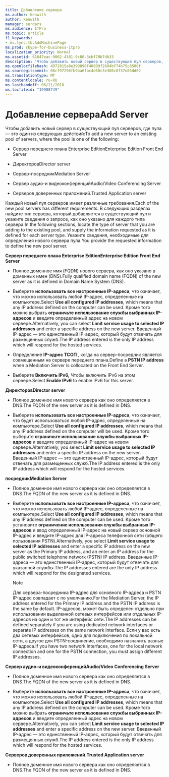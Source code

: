 ```yaml
---
title: Добавление сервера
ms.author: kenwith
author: kenwith
manager: serdars
ms.audience: ITPro
ms.topic: article
f1_keywords:
- ms.lync.tb.AddMachinePage
ms.prod: skype-for-business-itpro
localization_priority: Normal
ms.assetid: 61647eac-9062-4381-9c80-3cbf70b7db33
description: 'Чтобы добавить новый сервер в существующий пул серверов, где пула — это один из следующих действий:'
ms.openlocfilehash: 4972815a8e390896f40809f2604bf74b75c8500f
ms.sourcegitcommit: 08cf97296fb9ba6fbc4d68c3e380c8f37e86dd02
ms.translationtype: MT
ms.contentlocale: ru-RU
ms.lasthandoff: 06/21/2018
ms.locfileid: "19988749"
---
```

# <a name="add-server"></a><span data-ttu-id="cd6d8-103">Добавление сервера</span><span class="sxs-lookup"><span data-stu-id="cd6d8-103">Add Server</span></span>
 
<span data-ttu-id="cd6d8-104">Чтобы добавить новый сервер в существующий пул серверов, где пула — это один из следующих действий:</span><span class="sxs-lookup"><span data-stu-id="cd6d8-104">To add a new server to an existing pool of servers, where the pool is one of the following:</span></span>
  
- <span data-ttu-id="cd6d8-105">Сервер переднего плана Enterprise Edition</span><span class="sxs-lookup"><span data-stu-id="cd6d8-105">Enterprise Edition Front End Server</span></span>
    
- <span data-ttu-id="cd6d8-106">Директоров</span><span class="sxs-lookup"><span data-stu-id="cd6d8-106">Director server</span></span>
    
- <span data-ttu-id="cd6d8-107">Сервер-посредник</span><span class="sxs-lookup"><span data-stu-id="cd6d8-107">Mediation Server</span></span>
    
- <span data-ttu-id="cd6d8-108">Сервер аудио-и видеоконференций</span><span class="sxs-lookup"><span data-stu-id="cd6d8-108">Audio/Video Conferencing Server</span></span>
    
- <span data-ttu-id="cd6d8-109">Серверов доверенных приложений.</span><span class="sxs-lookup"><span data-stu-id="cd6d8-109">Trusted Application server</span></span>
    
<span data-ttu-id="cd6d8-110">Каждый новый пул серверов имеет различные требования.</span><span class="sxs-lookup"><span data-stu-id="cd6d8-110">Each of the new pool servers has different requirements.</span></span> <span data-ttu-id="cd6d8-111">В следующих разделах найдите тип сервера, который добавляется в существующий пул и укажите сведения о запросе, как оно указано для каждого типа сервера.</span><span class="sxs-lookup"><span data-stu-id="cd6d8-111">In the following sections, locate the type of server that you are adding to the existing pool, and supply the information requested as it is defined for each server type.</span></span> <span data-ttu-id="cd6d8-112">Укажите сведения, необходимые для определения нового сервера пула.</span><span class="sxs-lookup"><span data-stu-id="cd6d8-112">You provide the requested information to define the new pool server.</span></span>
  
 <span data-ttu-id="cd6d8-113">**Сервер переднего плана Enterprise Edition**</span><span class="sxs-lookup"><span data-stu-id="cd6d8-113">**Enterprise Edition Front End Server**</span></span>
  
- <span data-ttu-id="cd6d8-114">Полное доменное имя (FQDN) нового сервера, как оно указано в доменных имен (DNS).</span><span class="sxs-lookup"><span data-stu-id="cd6d8-114">Fully qualified domain name (FQDN) of the new server as it is defined in Domain Name System (DNS).</span></span>
    
- <span data-ttu-id="cd6d8-115">Выберите **использовать все настроенные IP-адреса**, что означает, что можно использовать любой IP-адрес, определенные на компьютере.</span><span class="sxs-lookup"><span data-stu-id="cd6d8-115">Select **Use all configured IP addresses**, which means that any IP address defined on the computer can be used.</span></span> <span data-ttu-id="cd6d8-116">Кроме того можно выбрать **ограничьте использование службы выбранных IP-адресов** и введите определенный адрес на новом сервере.</span><span class="sxs-lookup"><span data-stu-id="cd6d8-116">Alternatively, you can select **Limit service usage to selected IP addresses** and enter a specific address on the new server.</span></span> <span data-ttu-id="cd6d8-117">Введенный IP-адрес — это единственный IP-адрес, который будут отвечать для размещенных служб.</span><span class="sxs-lookup"><span data-stu-id="cd6d8-117">The IP address entered is the only IP address which will respond for the hosted services.</span></span>
    
- <span data-ttu-id="cd6d8-118">Определение **IP-адрес ТСОП** , когда на сервер-посредник является совмещенным на сервере переднего плана.</span><span class="sxs-lookup"><span data-stu-id="cd6d8-118">Define a **PSTN IP address** when a Mediation Server is collocated on the Front End Server.</span></span>
    
- <span data-ttu-id="cd6d8-119">Выберите **Включить IPv6,** Чтобы включить IPv6 на этом сервере.</span><span class="sxs-lookup"><span data-stu-id="cd6d8-119">Select **Enable IPv6** to enable IPv6 for this server.</span></span>
    
 <span data-ttu-id="cd6d8-120">**Директоров**</span><span class="sxs-lookup"><span data-stu-id="cd6d8-120">**Director server**</span></span>
  
- <span data-ttu-id="cd6d8-121">Полное доменное имя нового сервера как оно определяется в DNS.</span><span class="sxs-lookup"><span data-stu-id="cd6d8-121">The FQDN of the new server as it is defined in DNS.</span></span>
    
- <span data-ttu-id="cd6d8-122">Выберите **использовать все настроенные IP-адреса**, что означает, что будет использоваться любой IP-адрес, определенные на компьютере.</span><span class="sxs-lookup"><span data-stu-id="cd6d8-122">Select **Use all configured IP addresses**, which means that any IP address defined on the computer will be used.</span></span> <span data-ttu-id="cd6d8-123">Кроме того выберите **ограничьте использование службы выбранных IP-адресов** и введите определенный IP-адрес на новом сервере.</span><span class="sxs-lookup"><span data-stu-id="cd6d8-123">Alternatively, you select **Limit service usage to selected IP addresses** and enter a specific IP address on the new server.</span></span> <span data-ttu-id="cd6d8-124">Введенный IP-адрес — это единственный IP-адрес, который будут отвечать для размещенных служб.</span><span class="sxs-lookup"><span data-stu-id="cd6d8-124">The IP address entered is the only IP address which will respond for the hosted services.</span></span>
    
 <span data-ttu-id="cd6d8-125">**посредник**</span><span class="sxs-lookup"><span data-stu-id="cd6d8-125">**Mediation Server**</span></span>
  
- <span data-ttu-id="cd6d8-126">Полное доменное имя нового сервера как оно определяется в DNS.</span><span class="sxs-lookup"><span data-stu-id="cd6d8-126">The FQDN of the new server as it is defined in DNS.</span></span>
    
- <span data-ttu-id="cd6d8-127">Выберите **использовать все настроенные IP-адреса**, что означает, что можно использовать любой IP-адрес, определенные на компьютере.</span><span class="sxs-lookup"><span data-stu-id="cd6d8-127">Select **Use all configured IP addresses**, which means that any IP address defined on the computer can be used.</span></span> <span data-ttu-id="cd6d8-128">Кроме того установите **ограничение использования службы выбранных IP-адресов** и ввод определенный IP-адрес на новый сервер основной IP-адрес и введите IP-адрес для IP-адреса телефонной сети (общего пользования PSTN).</span><span class="sxs-lookup"><span data-stu-id="cd6d8-128">Alternatively, you select **Limit service usage to selected IP addresses** and enter a specific IP address on the new server as the Primary IP address, and an enter an IP address for the public switched telephone network (PSTN) IP address.</span></span> <span data-ttu-id="cd6d8-129">Введенные IP-адреса — это единственный IP-адрес, который будут отвечать для указанной службы.</span><span class="sxs-lookup"><span data-stu-id="cd6d8-129">The IP addresses entered are the only IP address which will respond for the designated services.</span></span>
    
    > [!NOTE]
    > <span data-ttu-id="cd6d8-130">Для сервера-посредника IP-адрес для основного IP-адреса и PSTN IP-адрес совпадает с по умолчанию.</span><span class="sxs-lookup"><span data-stu-id="cd6d8-130">For the Mediation Server, the IP address entered for the Primary IP address and the PSTN IP address is the same by default.</span></span> <span data-ttu-id="cd6d8-131">IP-адресов, может быть определен отдельно при использовании выделенной сетевых интерфейсов или отдельных IP-адресов на один и тот же интерфейс сети.</span><span class="sxs-lookup"><span data-stu-id="cd6d8-131">The IP addresses can be defined separately if you are using dedicated network interfaces or separate IP addresses on the same network interface.</span></span> <span data-ttu-id="cd6d8-132">Если у вас есть два сетевых интерфейсов, одно для подключения по локальной сети, а другое для PSTN-соединение, необходимо назначить разные IP-адреса.</span><span class="sxs-lookup"><span data-stu-id="cd6d8-132">If you have two network interfaces, one for the local network connection and one for the PSTN connection, you must assign different IP addresses.</span></span> 
  
 <span data-ttu-id="cd6d8-133">**Сервер аудио-и видеоконференций**</span><span class="sxs-lookup"><span data-stu-id="cd6d8-133">**Audio/Video Conferencing Server**</span></span>
  
- <span data-ttu-id="cd6d8-134">Полное доменное имя нового сервера как оно определяется в DNS.</span><span class="sxs-lookup"><span data-stu-id="cd6d8-134">The FQDN of the new server as it is defined in DNS.</span></span>
    
- <span data-ttu-id="cd6d8-135">Выберите **использовать все настроенные IP-адреса**, что означает, что можно использовать любой IP-адрес, определенные на компьютере.</span><span class="sxs-lookup"><span data-stu-id="cd6d8-135">Select **Use all configured IP addresses**, which means that any IP address defined on the computer can be used.</span></span> <span data-ttu-id="cd6d8-136">Кроме того можно выбрать **ограничьте использование службы выбранных IP-адресов** и введите определенный адрес на новом сервере.</span><span class="sxs-lookup"><span data-stu-id="cd6d8-136">Alternatively, you can select **Limit service usage to selected IP addresses** and enter a specific address on the new server.</span></span> <span data-ttu-id="cd6d8-137">Введенный IP-адрес — это единственный IP-адрес, который будут отвечать для размещенных служб.</span><span class="sxs-lookup"><span data-stu-id="cd6d8-137">The IP address entered is the only IP address which will respond for the hosted services.</span></span>
    
 <span data-ttu-id="cd6d8-138">**Серверов доверенных приложений.**</span><span class="sxs-lookup"><span data-stu-id="cd6d8-138">**Trusted Application server**</span></span>
  
- <span data-ttu-id="cd6d8-139">Полное доменное имя нового сервера как оно определяется в DNS.</span><span class="sxs-lookup"><span data-stu-id="cd6d8-139">The FQDN of the new server as it is defined in DNS.</span></span>
    

